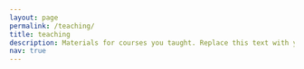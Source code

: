 ```yaml
---
layout: page
permalink: /teaching/
title: teaching
description: Materials for courses you taught. Replace this text with your description.
nav: true
---
```


[comment]: <> (For now, this page is assumed to be a static description of your courses. You can convert it to a collection similar to `_projects/` so that you can have a dedicated page for each course.)

[comment]: <> (Organize your courses by years, topics, or universities, however you like!)
